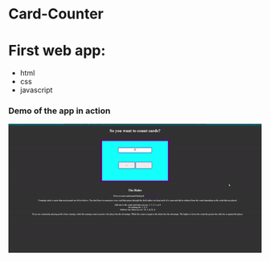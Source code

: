 # Card-Counter

# First web app:

 - html
 - css
 - javascript

### Demo of the app in action

![How it Works](demo.gif)
